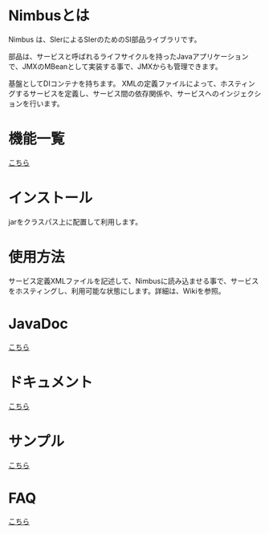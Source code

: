 # Nimbusとは

Nimbus は、SIerによるSIerのためのSI部品ライブラリです。

部品は、サービスと呼ばれるライフサイクルを持ったJavaアプリケーションで、JMXのMBeanとして実装する事で、JMXからも管理できます。

基盤としてDIコンテナを持ちます。 XMLの定義ファイルによって、ホスティングするサービスを定義し、サービス間の依存関係や、サービスへのインジェクションを行います。

# 機能一覧

[こちら](https://osdn.net/projects/nimbus/wiki/FunctionList "機能一覧")

# インストール

jarをクラスパス上に配置して利用します。

# 使用方法

サービス定義XMLファイルを記述して、Nimbusに読み込ませる事で、サービスをホスティングし、利用可能な状態にします。詳細は、Wikiを参照。

# JavaDoc

[こちら](https://nimbus-org.github.io/gh-pages/javadoc/1.2.5/index.html "JavaDoc")


# ドキュメント

[こちら](https://nimbus-org.github.io/gh-pages/documents/index.html "ドキュメント")

# サンプル

[こちら](https://github.com/nimbus-org/nimbus-sample "Nimbusサンプル")

# FAQ

[こちら](https://osdn.net/projects/nimbus/wiki/FAQ "FAQ")


